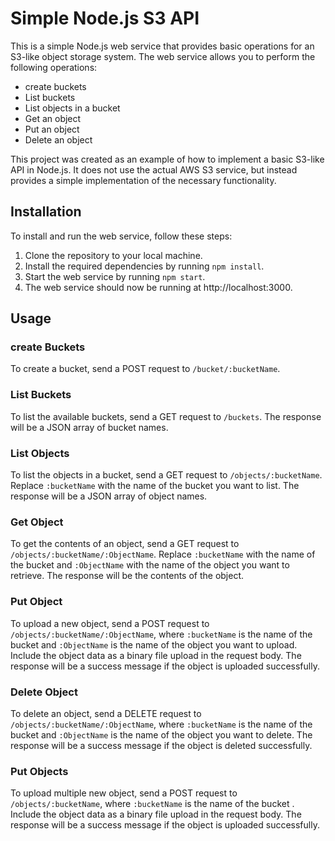 # Simple Node.js S3 API

This is a simple Node.js web service that provides basic operations for an S3-like object storage system. The web service allows you to perform the following operations:

- create buckets 
- List buckets
- List objects in a bucket
- Get an object
- Put an object
- Delete an object

This project was created as an example of how to implement a basic S3-like API in Node.js. It does not use the actual AWS S3 service, but instead provides a simple implementation of the necessary functionality.

## Installation

To install and run the web service, follow these steps:

1. Clone the repository to your local machine.
2. Install the required dependencies by running `npm install`.
3. Start the web service by running `npm start`.
4. The web service should now be running at http://localhost:3000.

## Usage


### create Buckets

To create a bucket, send a POST request to `/bucket/:bucketName`.
### List Buckets

To list the available buckets, send a GET request to `/buckets`. The response will be a JSON array of bucket names.

### List Objects

To list the objects in a bucket, send a GET request to `/objects/:bucketName`. Replace `:bucketName` with the name of the bucket you want to list. The response will be a JSON array of object names.

### Get Object

To get the contents of an object, send a GET request to `/objects/:bucketName/:ObjectName`. Replace `:bucketName` with the name of the bucket and `:ObjectName` with the name of the object you want to retrieve. The response will be the contents of the object.

### Put Object

To upload a new object, send a POST request to `/objects/:bucketName/:ObjectName`, where `:bucketName` is the name of the bucket and `:ObjectName` is the name of the object you want to upload. Include the object data as a binary file upload in the request body. The response will be a success message if the object is uploaded successfully.

### Delete Object

To delete an object, send a DELETE request to `/objects/:bucketName/:ObjectName`, where `:bucketName` is the name of the bucket and `:ObjectName` is the name of the object you want to delete. The response will be a success message if the object is deleted successfully.


### Put Objects

To upload multiple  new object, send a POST request to `/objects/:bucketName`, where `:bucketName` is the name of the bucket . Include the object data as a binary file upload in the request body. The response will be a success message if the object is uploaded successfully.

